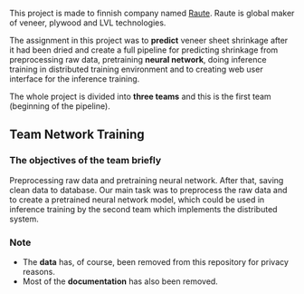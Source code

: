This project is made to finnish company named [Raute](https://www.raute.com/investors/). Raute is global maker of veneer, plywood and LVL technologies. 

The assignment in this project was to **predict** veneer sheet shrinkage after it had been dried and create a full pipeline for predicting shrinkage from preprocessing raw data, pretraining **neural network**, doing inference training in distributed training environment and to creating web user interface for the inference training. 

The whole project is divided into **three teams** and this is the first team (beginning of the pipeline).

## Team Network Training

### The objectives of the team briefly
Preprocessing raw data and pretraining neural network. After that, saving clean data to database. Our main task was to preprocess the raw data and to create a pretrained neural network model, which could be used in inference training by the second team which implements the distributed system.


### Note
- The **data** has, of course, been removed from this repository for privacy reasons.
- Most of the **documentation** has also been removed.
